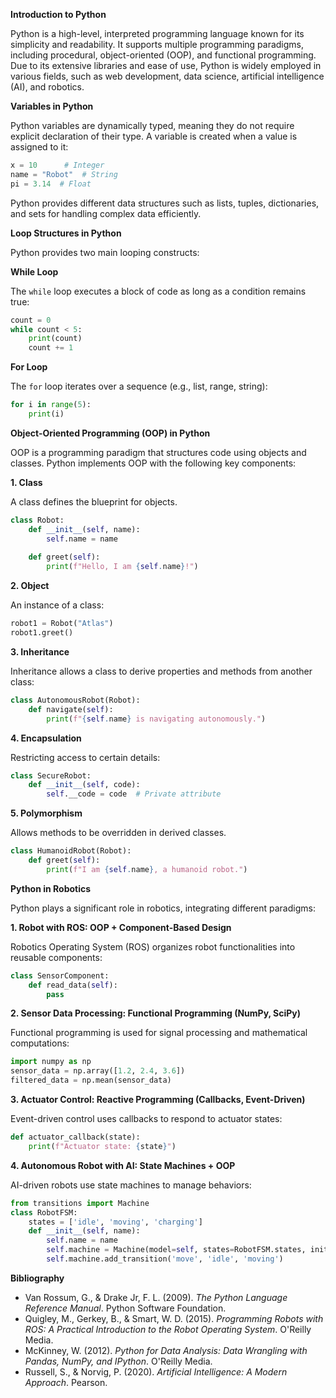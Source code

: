 **Introduction to Python**

Python is a high-level, interpreted programming language known for its simplicity and readability. It supports multiple programming paradigms, including procedural, object-oriented (OOP), and functional programming. Due to its extensive libraries and ease of use, Python is widely employed in various fields, such as web development, data science, artificial intelligence (AI), and robotics.

**Variables in Python**

Python variables are dynamically typed, meaning they do not require explicit declaration of their type. A variable is created when a value is assigned to it:
```python
x = 10      # Integer
name = "Robot"  # String
pi = 3.14  # Float
```
Python provides different data structures such as lists, tuples, dictionaries, and sets for handling complex data efficiently.

**Loop Structures in Python**

Python provides two main looping constructs:

**While Loop**

The `while` loop executes a block of code as long as a condition remains true:
```python
count = 0
while count < 5:
    print(count)
    count += 1
```

**For Loop**

The `for` loop iterates over a sequence (e.g., list, range, string):
```python
for i in range(5):
    print(i)
```

**Object-Oriented Programming (OOP) in Python**

OOP is a programming paradigm that structures code using objects and classes. Python implements OOP with the following key components:

**1. Class**

A class defines the blueprint for objects.
```python
class Robot:
    def __init__(self, name):
        self.name = name
    
    def greet(self):
        print(f"Hello, I am {self.name}!")
```

**2. Object**

An instance of a class:
```python
robot1 = Robot("Atlas")
robot1.greet()
```

**3. Inheritance**

Inheritance allows a class to derive properties and methods from another class:
```python
class AutonomousRobot(Robot):
    def navigate(self):
        print(f"{self.name} is navigating autonomously.")
```

**4. Encapsulation**

Restricting access to certain details:
```python
class SecureRobot:
    def __init__(self, code):
        self.__code = code  # Private attribute
```

**5. Polymorphism**

Allows methods to be overridden in derived classes.
```python
class HumanoidRobot(Robot):
    def greet(self):
        print(f"I am {self.name}, a humanoid robot.")
```

**Python in Robotics**

Python plays a significant role in robotics, integrating different paradigms:

**1. Robot with ROS: OOP + Component-Based Design**

Robotics Operating System (ROS) organizes robot functionalities into reusable components:
```python
class SensorComponent:
    def read_data(self):
        pass
```

**2. Sensor Data Processing: Functional Programming (NumPy, SciPy)**

Functional programming is used for signal processing and mathematical computations:
```python
import numpy as np
sensor_data = np.array([1.2, 2.4, 3.6])
filtered_data = np.mean(sensor_data)
```

**3. Actuator Control: Reactive Programming (Callbacks, Event-Driven)**

Event-driven control uses callbacks to respond to actuator states:
```python
def actuator_callback(state):
    print(f"Actuator state: {state}")
```

**4. Autonomous Robot with AI: State Machines + OOP**

AI-driven robots use state machines to manage behaviors:
```python
from transitions import Machine
class RobotFSM:
    states = ['idle', 'moving', 'charging']
    def __init__(self, name):
        self.name = name
        self.machine = Machine(model=self, states=RobotFSM.states, initial='idle')
        self.machine.add_transition('move', 'idle', 'moving')
```

**Bibliography**
- Van Rossum, G., & Drake Jr, F. L. (2009). *The Python Language Reference Manual*. Python Software Foundation.
- Quigley, M., Gerkey, B., & Smart, W. D. (2015). *Programming Robots with ROS: A Practical Introduction to the Robot Operating System*. O'Reilly Media.
- McKinney, W. (2012). *Python for Data Analysis: Data Wrangling with Pandas, NumPy, and IPython*. O'Reilly Media.
- Russell, S., & Norvig, P. (2020). *Artificial Intelligence: A Modern Approach*. Pearson.


